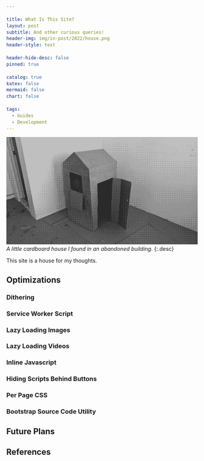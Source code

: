 ```yaml
---

title: What Is This Site?
layout: post
subtitle: And other curious queries!
header-img: img/in-post/2022/house.png
header-style: text

header-hide-desc: false
pinned: true

catalog: true
katex: false
mermaid: false
chart: false

tags:
  - Guides
  - Development
---
```


![Cardboard House](/img/in-post/2022/house.png)
*A little cardboard house I found in an abandoned building.*
{:.desc}

This site is a house for my thoughts.

## Optimizations

### Dithering

### Service Worker Script

### Lazy Loading Images

### Lazy Loading Videos

### Inline Javascript

### Hiding Scripts Behind Buttons

### Per Page CSS

### Bootstrap Source Code Utility

## Future Plans

## References